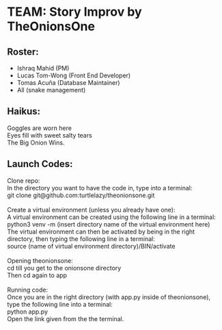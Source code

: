 # TEAM: Story Improv by TheOnionsOne

## Roster: 
* Ishraq Mahid (PM)
* Lucas Tom-Wong (Front End Developer)
* Tomas Acuña (Database Maintainer)
* All (snake management)

## Haikus:

<p> Goggles are worn here <br>
    Eyes fill with sweet salty tears <br>
    The Big Onion Wins.
</p>

## Launch Codes:

<p> Clone repo: <br>
    In the directory you want to have the code in, type into a terminal: <br> 
    git clone git@github.com:turtlelazy/theonionsone.git <br>
    <br>
    Create a virtual environment (unless you already have one): <br>
    A virtual environment can be created using the following line in a terminal: <br> 
    python3 venv -m (insert directory name of the virtual environment here) <br>
    The virtual environment can then be activated by being in the right directory, then typing the following line in a terminal: <br>
    source (name of virtual environment directory)/BIN/activate <br>
    <br>
    Opening theonionsone: <br>
    cd till you get to the onionsone directory <br>
    Then cd again to app <br>
    <br>
    Running code: <br>
    Once you are in the right directory (with app.py inside of theonionsone), type the following line into a terminal: <br>
    python app.py <br>
    Open the link given from the the terminal. <br>
    </p>
